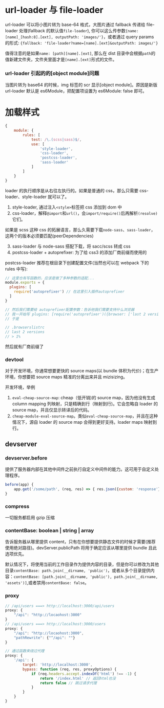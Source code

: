 # url-loader 与 file-loader

url-loader 可以将小图片转为 base-64 格式，大图片通过 fallback 传递给 file-loader 处理(fallback 的默认值`file-loader`), 你可以这么传参数`{name: [name]_[hash:8].[ext], outputPath: 'images/'}`，或者通过 query params 的形式: `{fallback: 'file-loader?name=[name].[ext]&outputPath: images/'}`

值得注意的是如果`name: [path][name].[ext]`, 那么在 dist 目录中会根据`path`的值新建文件夹，文件夹里面才是`[name].[ext]`形式的文件。

### url-loader 引起的的[object module]问题

当图片转为 base64 的时候，img 标签的 scr 显示[object module]。原因是新版 url-loader 默认是 es6Module，把配置项设置为 es6Module: false 即可。

# 加载样式

```js
{
    module: {
        rules: [
            test: /\.(scss|sass)$/,
            use: [
                'style-loader',
                'css-loader',
                'postcss-loader',
                'sass-loader'
            ]
        ]
    }
}
```

loader 的执行顺序是从右往左执行的。如果是普通的 css，那么只需要 css-loader、style-loader 就可以了。

1. style-loader, 通过注入`<style>`标签把 css 添加到 dom 中
2. css-loader，解释`@import`和`url()`，会`import/require()`后再解析`(resolve)`它们。

如果是 scss 这种 css 的拓展语言，那么久需要下载`node-sass`、`sass-loader`，这两个的版本必须要匹配(peerDependencies)

3. sass-loader 与 node-sass 搭配下载，将 sacc/scss 转成 css
4. postcss-loader + autoprefixer: 为了给 css3 的添加厂商前缀而使用的

postcss-loader 推荐在根目录下创建配置文件(当然也可以在 webpack 下的 rules 中写):

```js
// 这里也有写函数的，应该是做了多种参数的适配...
module.exports = {
  plugins: [
    require('autoprefixer') // 在这里引入插件autoprefixer
  ]
}

// 然后我们需要给 autoprefixer配置参数：告诉他我们需要支持什么浏览器
// 我一开始写 plugins: [require('autoprefixer')({browser: ['last 2 versions', '> 1%']})], 然而提示告诉我要写个.browserslistrc配置文件
// 于是

// .browserslistrc
// last 2 versions
// > 1%
```

然后就有厂商前缀了

### devtool

对于开发环境，你通常想要更快的 source maps(以 bundle 体积为代价)；在生产环境，你想要把 source maps 精准的分离出来并且 mizisizing。

开发环境，举例

1. `eval-cheap-source-map`: cheap（低开销)的 source map，因为他没有生成 column mapping 列映射，只是精确到行（映射到行)。它会忽略自 loader 的 source map，并且仅显示转译后的代码。
2. `cheap-module-eval-source-map`。类似`eval-cheap-source-map`，并且在这种情况下，源自 loader 的 source map 会得到更好支持。loader maps 映射到行。

## devserver

### devserver.before

提供了服务器内部在其他中间件之前执行自定义中间件的能力。这可用于自定义处理程序。

```js
before(app) {
    app.get('/some/path', (req, res) => { res.json({custom: 'response'}) })
}
```

### compress

一切服务都启用 gzip 压缩

### contentBase: boolean | string | array

告诉服务器从哪里提供 content，只有在你想要提供静态文件的时候才需要(推荐使用绝对路径)。devServer.publicPath 将用于确定应该从哪里提供 bundle 且此选项优先。

默认情况下，将使用当前的工作目录作为提供内容的目录，但是你可以修改为其他目录`contentBase: path.join(__dirname, 'public')`，或者从多个目录提供内容：`contentBase: [path.join(__dirname, 'public'), path.join(__dirname, 'assets')]`,或者禁用`contentBase: false`。

### proxy

```js
// /api/users ===> http://localhost:3000/api/users
proxy: {
    "/api": "http://locaohost:3000"
}
// /api/users ===> http://localhost:3000/users
proxy: {
    "/api": "http://locaohost:3000",
    "pathRewrite": {"^/api": ""}
}

// 通过函数来绕过代理
proxy: {
    '/api': {
        target: 'http://localhost:3000',
        bypass: function (req, res, proxyOptions) {
            if (req.headers.accept.indexOf('html') !== -1) {
                return '/index.html' // 返回html也没
                return false // 跳过请求代理
            }
        }
    }
}
```
